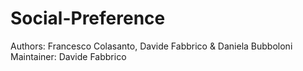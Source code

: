 # Social-Preference

Authors: Francesco Colasanto, Davide Fabbrico & Daniela Bubboloni
Maintainer: Davide Fabbrico
